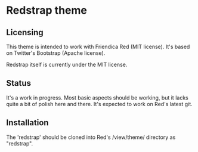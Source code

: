 Redstrap theme
==============

Licensing
---------

This theme is intended to work with Friendica Red (MIT license). It's based on Twitter's Bootstrap (Apache license).

Redstrap itself is currently under the MIT license.

Status
------

It's a work in progress. Most basic aspects should be working, but it lacks quite a bit of polish here and there. It's expected to work on Red's latest git.

Installation
------------

The 'redstrap' should be cloned into Red's /view/theme/ directory as "redstrap".
